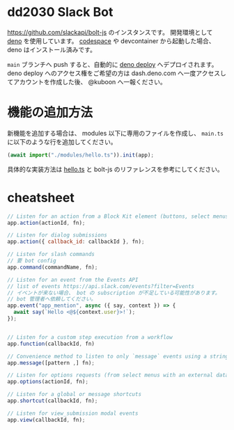 # dd2030 Slack Bot

https://github.com/slackapi/bolt-js のインスタンスです。 開発環境として
[deno](https://docs.deno.com/runtime/#install-deno) を使用しています。
[codespace](https://codespaces.new/kuboon/dd2030-slack-bot?quickstart=1) や
devcontainer から起動した場合、 deno はインストール済みです。

`main` ブランチへ push すると、自動的に
[deno deploy](https://dash.deno.com/projects/dd2030-slack-bot)
へデプロイされます。 deno deploy へのアクセス権をご希望の方は dash.deno.com
へ一度アクセスしてアカウントを作成した後、 @kuboon へ一報ください。

# 機能の追加方法

新機能を追加する場合は、 modules 以下に専用のファイルを作成し、 `main.ts`
に以下のような行を追加してください。

```ts
(await import("./modules/hello.ts")).init(app);
```

具体的な実装方法は [hello.ts](./modules/hello.ts) と bolt-js
のリファレンスを参考にしてください。

# cheatsheet

```js
// Listen for an action from a Block Kit element (buttons, select menus, date pickers, etc)
app.action(actionId, fn);

// Listen for dialog submissions
app.action({ callback_id: callbackId }, fn);

// Listen for slash commands
// 要 bot config
app.command(commandName, fn);

// Listen for an event from the Events API
// list of events https://api.slack.com/events?filter=Events
// イベントが来ない場合、 bot の subscription が不足している可能性があります。
// bot 管理者へ依頼してください。
app.event("app_mention", async ({ say, context }) => {
  await say(`Hello <@${context.user}>!`);
});


// Listen for a custom step execution from a workflow
app.function(callbackId, fn)

// Convenience method to listen to only `message` events using a string or RegExp
app.message([pattern ,] fn);

// Listen for options requests (from select menus with an external data source)
app.options(actionId, fn);

// Listen for a global or message shortcuts
app.shortcut(callbackId, fn);

// Listen for view_submission modal events
app.view(callbackId, fn);
```
